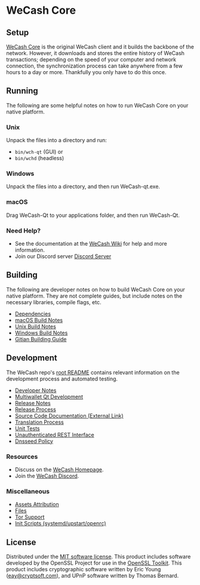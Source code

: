 WeCash Core
=============

Setup
---------------------
[WeCash Core](https://wch.cash/) is the original WeCash client and it builds the backbone of the network. However, it downloads and stores the entire history of WeCash transactions; depending on the speed of your computer and network connection, the synchronization process can take anywhere from a few hours to a day or more. Thankfully you only have to do this once.

Running
---------------------
The following are some helpful notes on how to run WeCash Core on your native platform.

### Unix

Unpack the files into a directory and run:

- `bin/wch-qt` (GUI) or
- `bin/wchd` (headless)

### Windows

Unpack the files into a directory, and then run WeCash-qt.exe.

### macOS

Drag WeCash-Qt to your applications folder, and then run WeCash-Qt.

### Need Help?

* See the documentation at the [WeCash Wiki](https://github.com/wch)
for help and more information.
* Join our Discord server [Discord Server](https://discord.gg/uTar2Sd)

Building
---------------------
The following are developer notes on how to build WeCash Core on your native platform. They are not complete guides, but include notes on the necessary libraries, compile flags, etc.

- [Dependencies](dependencies.md)
- [macOS Build Notes](build-osx.md)
- [Unix Build Notes](build-unix.md)
- [Windows Build Notes](build-windows.md)
- [Gitian Building Guide](gitian-building.md)

Development
---------------------
The WeCash repo's [root README](/README.md) contains relevant information on the development process and automated testing.

- [Developer Notes](developer-notes.md)
- [Multiwallet Qt Development](multiwallet-qt.md)
- [Release Notes](release-notes.md)
- [Release Process](release-process.md)
- [Source Code Documentation (External Link)](https://github.com/wch)
- [Translation Process](translation_process.md)
- [Unit Tests](unit-tests.md)
- [Unauthenticated REST Interface](REST-interface.md)
- [Dnsseed Policy](dnsseed-policy.md)

### Resources
* Discuss on the [WeCash Homepage](https://wch.cash/).
* Join the [WeCash Discord](https://discord.gg/uTar2Sd).

### Miscellaneous
- [Assets Attribution](assets-attribution.md)
- [Files](files.md)
- [Tor Support](tor.md)
- [Init Scripts (systemd/upstart/openrc)](init.md)

License
---------------------
Distributed under the [MIT software license](/COPYING).
This product includes software developed by the OpenSSL Project for use in the [OpenSSL Toolkit](https://www.openssl.org/). This product includes
cryptographic software written by Eric Young ([eay@cryptsoft.com](mailto:eay@cryptsoft.com)), and UPnP software written by Thomas Bernard.
